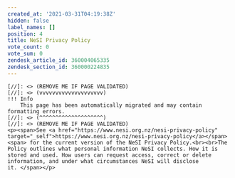 ```yaml
---
created_at: '2021-03-31T04:19:38Z'
hidden: false
label_names: []
position: 4
title: NeSI Privacy Policy
vote_count: 0
vote_sum: 0
zendesk_article_id: 360004065335
zendesk_section_id: 360000224835
---
```



    [//]: <> (REMOVE ME IF PAGE VALIDATED)
    [//]: <> (vvvvvvvvvvvvvvvvvvvv)
    !!! Info
        This page has been automatically migrated and may contain formatting errors.
    [//]: <> (^^^^^^^^^^^^^^^^^^^^)
    [//]: <> (REMOVE ME IF PAGE VALIDATED)
    <p><span>See <a href="https://www.nesi.org.nz/nesi-privacy-policy" target="_self">https://www.nesi.org.nz/nesi-privacy-policy</a></span><span> for the current version of the NeSI Privacy Policy.<br><br>The Policy outlines what personal information NeSI collects. How it is stored and used. How users can request access, correct or delete information, and under what circumstances NeSI will disclose it. </span></p>